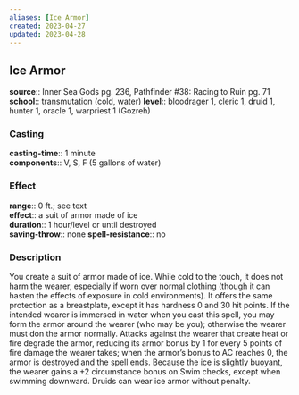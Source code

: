 ```yaml
---
aliases: [Ice Armor]
created: 2023-04-27
updated: 2023-04-28
---
```


## Ice Armor

**source**:: Inner Sea Gods pg. 236, Pathfinder \#38: Racing to Ruin pg. 71  
**school**:: transmutation (cold, water)
**level**:: bloodrager 1, cleric 1, druid 1, hunter 1, oracle 1, warpriest 1 (Gozreh)

### Casting

**casting-time**:: 1 minute  
**components**:: V, S, F (5 gallons of water)

### Effect

**range**:: 0 ft.; see text  
**effect**:: a suit of armor made of ice  
**duration**:: 1 hour/level or until destroyed  
**saving-throw**:: none
**spell-resistance**:: no

### Description

You create a suit of armor made of ice. While cold to the touch, it does not harm the wearer, especially if worn over normal clothing (though it can hasten the effects of exposure in cold environments). It offers the same protection as a breastplate, except it has hardness 0 and 30 hit points. If the intended wearer is immersed in water when you cast this spell, you may form the armor around the wearer (who may be you); otherwise the wearer must don the armor normally. Attacks against the wearer that create heat or fire degrade the armor, reducing its armor bonus by 1 for every 5 points of fire damage the wearer takes; when the armor’s bonus to AC reaches 0, the armor is destroyed and the spell ends. Because the ice is slightly buoyant, the wearer gains a +2 circumstance bonus on Swim checks, except when swimming downward. Druids can wear ice armor without penalty.
